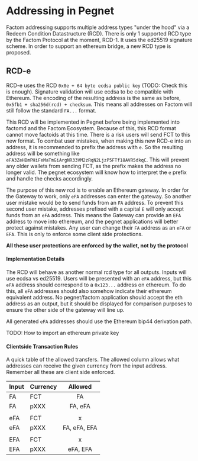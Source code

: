 # Addressing in Pegnet

Factom addressing supports multiple address types "under the hood" via a Redeem Condition Datastructure (RCD). There is only 1 supported RCD type by the Factom Protocol at the moment, RCD-1. It uses the ed25519 signature scheme. In order to support an ethereum bridge, a new RCD type is proposed.

## RCD-e

RCD-e uses the RCD `0x0e + 64 byte ecdsa public key` (TODO: Check this is enough). Signature validation will use ecdsa to be compatible with Ethereum. The encoding of the resulting address is the same as before, `0x5fb1 + sha256d(rcd) + checksum`. This means all addresses on Factom will still follow the standard `FA...` format.

This RCD will be implemented in Pegnet before being implemented into factomd and the Factom Ecosystem. Because of this, this RCD format cannot move factoids at this time. There is a risk users will send FCT to this new format. To combat user mistakes, when making this new RCD-e into an address, it is recommended to prefix the address with `e`. So the resulting address will be something like `eFA3ZeHBmPHiFeMaTmGiArgNR33VM2zRqN2LjzP5FTf18AVR5dkqC`. This will prevent any older wallets from sending FCT, as the prefix makes the address no longer valid. The pegnet ecosystem will know how to interpret the `e` prefix and handle the checks accordingly.

The purpose of this new rcd is to enable an Ethereum gateway. In order for the Gateway to work, only `eFA` addresses can enter the gateway. So another user mistake would be to send funds from an `FA` address. To prevent this second user mistake, addresses prefixed with a capital `E` will only accept funds from an `eFA` address. This means the Gateway can provide an `EFA` address to move into ethereum, and the pegnet applications will better protect against mistakes. Any user can change their `FA` address as an `eFA` or `EFA`. This is only to enforce some client side protections.

**All these user protections are enforced by the wallet, not by the protocol**


#### Implementation Details

The RCD will behave as another normal rcd type for all outputs. Inputs will use ecdsa vs ed25519. Users will be presented with an `eFA` address, but this `eFA` address should correspond to a `0x123...` address on ethereum. To do this, all `eFA` addresses should also somehow indicate their ethereum equivalent address. No pegnet/factom application should accept the eth address as an output, but it should be displayed for comparison purposes to ensure the other side of the gateway will line up.

All generated `eFA` addresses should use the Ethereum bip44 derivation path.

TODO: How to import an ethereum private key

#### Clientside Transaction Rules

A quick table of the allowed transfers. The allowed column allows what addresses can receive the given currency from the input address. Remember all these are client side enforced.

| Input | Currency |    Allowed   |
|-------|----------|:------------:|
| FA    | FCT      | FA           |
| FA    | pXXX     | FA, eFA      |
|       |          |              |
| eFA   | FCT      |      x       |
| eFA   | pXXX     | FA, eFA, EFA |
|       |          |              |
| EFA   | FCT      |      x       |
| EFA   | pXXX     | eFA, EFA     |